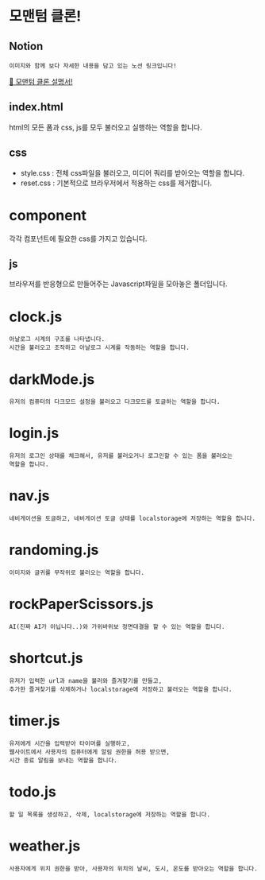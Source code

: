 # 모맨텀 클론!

## Notion

    이미지와 함께 보다 자세한 내용을 담고 있는 노션 링크입니다!

[📑 모맨텀 클론 설명서!](https://eastern-spike-c3b.notion.site/README-4e6a2bd3e19341a2a9bdb867edb4ce24)

## index.html

html의 모든 폼과 css, js를 모두 불러오고 실행하는 역할을 합니다.

## css

-   style.css : 전체 css파일을 불러오고, 미디어 쿼리를 받아오는 역할을 합니다.
-   reset.css : 기본적으로 브라우저에서 적용하는 css를 제거합니다.

# component

각각 컴포넌트에 필요한 css를 가지고 있습니다.

## js

브라우저를 반응형으로 만들어주는 Javascript파일을 모아놓은 폴더입니다.

# clock.js

    아날로그 시계의 구조를 나타냅니다.
    시간을 불러오고 조작하고 아날로그 시계를 작동하는 역할을 합니다.

# darkMode.js

    유저의 컴퓨터의 다크모드 설정을 불러오고 다크모드를 토글하는 역할을 합니다.

# login.js

    유저의 로그인 상태를 체크해서, 유저를 불러오거나 로그인할 수 있는 폼을 불러오는
    역할을 합니다.

# nav.js

    네비게이션을 토글하고, 네비게이션 토글 상태를 localstorage에 저장하는 역할을 합니다.

# randoming.js

    이미지와 글귀를 무작위로 불러오는 역할을 합니다.

# rockPaperScissors.js

    AI(진짜 AI가 아닙니다..)와 가위바위보 정면대결을 할 수 있는 역할을 합니다.

# shortcut.js

    유저가 입력한 url과 name을 불러와 즐겨찾기를 만들고,
    추가한 즐겨찾기를 삭제하거나 localstorage에 저장하고 불러오는 역할을 합니다.

# timer.js

    유저에게 시간을 입력받아 타이머를 실행하고,
    웹사이트에서 사용자의 컴퓨터에게 알림 권한을 허용 받으면,
    시간 종료 알림을 보내는 역할을 합니다.

# todo.js

    할 일 목록을 생성하고, 삭제, localstorage에 저장하는 역할을 합니다.

# weather.js

    사용자에게 위치 권한을 받아, 사용자의 위치의 날씨, 도시, 온도를 받아오는 역할을 합니다.
